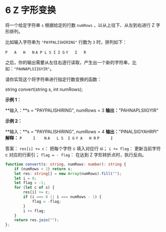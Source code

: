 # 6 Z 字形变换
将一个给定字符串 `s` 根据给定的行数 `numRows` ，以从上往下、从左到右进行 Z 字形排列。

比如输入字符串为 `"PAYPALISHIRING"` 行数为 `3` 时，排列如下：

`P   A   H   N`
`A P L S I I G`
`Y   I   R`

之后，你的输出需要从左往右逐行读取，产生出一个新的字符串，比如：`"PAHNAPLSIIGYIR"`。

请你实现这个将字符串进行指定行数变换的函数：

string convert(string s, int numRows);

**示例 1：**

**输入：**s = "PAYPALISHIRING", numRows = 3
**输出：**"PAHNAPLSIIGYIR"

**示例 2：**

**输入：**s = "PAYPALISHIRING", numRows = 4
**输出：**"PINALSIGYAHRPI"
**解释：**
`P     I    N`
`A   L S  I G`
`Y A   H R`
`P     I`

答案：
`res[i] += c`： 把每个字符 c 填入对应行 si；
`i += flag`： 更新当前字符 c 对应的行索引；
`flag = - flag`： 在达到 Z 字形转折点时，执行反向。

```ts
function convert(s: string, numRows: number): string {
    if (numRows < 2) return s;
    let res: string[] = new Array(numRows).fill("");
    let i = 0;
    let flag = -1;
    for (let c of s) {
        res[i] += c;
        if (i === 0 || i === numRows - 1) {
            flag = -flag;
        }
        i += flag;
    }
    return res.join("");
};
```